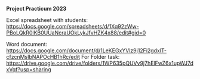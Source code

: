 <b>Project Practicum 2023</b>

Excel spreadsheet with students:
https://docs.google.com/spreadsheets/d/1Xq92zWw-PBoLQkR0lKB0UUaNcraUOkLykJfvHZK4x88/edit#gid=0

Word document:
https://docs.google.com/document/d/1LeKEGxYVlz9j12Fi2gdxlT-cfzcnMsIbNAPOcHB1hRc/edit
 For Folder task:
 https://drive.google.com/drive/folders/1WP635pQUVv9j7hElFwZ6x1upWJ7dxVqf?usp=sharing
